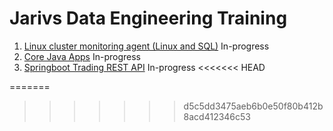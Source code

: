 # Jarivs Data Engineering Training
1. [Linux cluster monitoring agent (Linux and SQL)](./linux_sql/README.md) In-progress
2. [Core Java Apps](./core_java/README.md) In-progress
3. [Springboot Trading REST API](./springboot/README.md) In-progress
<<<<<<< HEAD

=======
>>>>>>> d5c5dd3475aeb6b0e50f80b412b8acd412346c53

